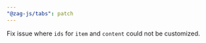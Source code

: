 ```yaml
---
"@zag-js/tabs": patch
---
```


Fix issue where `ids` for `item` and `content` could not be customized.
